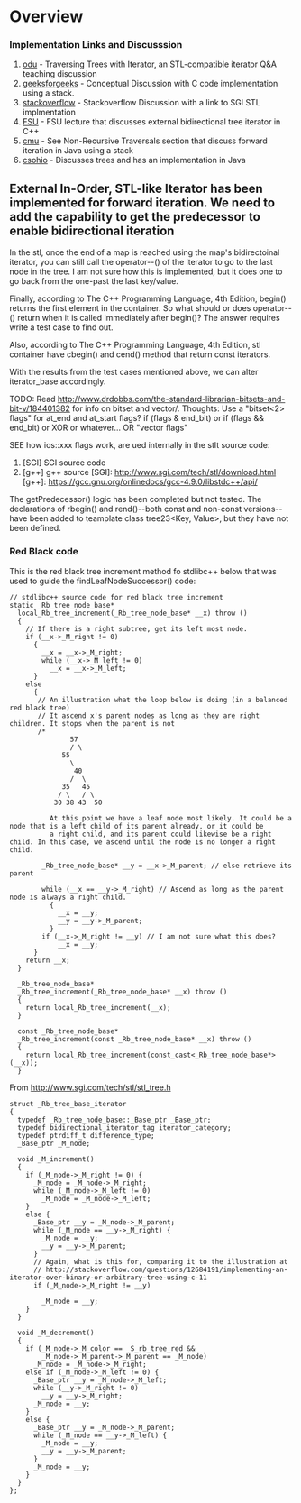 # Overview 

### Implementation Links and Discusssion

1. [odu] - Traversing Trees with Iterator, an STL-compatible iterator Q&A teaching discussion
2. [geeksforgeeks] - Conceptual Discussion with C code implementation using a stack.
3. [stackoverflow] - Stackoverflow Discussion with a link to SGI STL implmentation 
4. [FSU] - FSU lecture that discusses external bidirectional tree iterator in C++
5. [cmu] - See Non-Recursive Traversals section that discuss forward iteration in Java using a stack
6. [csohio] - Discusses trees and has an implementation in Java

[odu]: <https://secweb.cs.odu.edu/~zeil/cs361/web/website/Lectures/treetraversal/page/treetraversal.html> 
[geeksforgeeks]: <http://www.geeksforgeeks.org/inorder-tree-traversal-without-recursion/>
[stackoverflow]: <http://stackoverflow.com/questions/12684191/implementing-an-iterator-over-binary-or-arbitrary-tree-using-c-11>
[FSU]: <http://www.cs.fsu.edu/~lacher/courses/COP4530/lectures/binary_search_trees3/index.html?$$$slide05i.html$$$>
[cmu]: <https://www.cs.cmu.edu/~adamchik/15-121/lectures/Trees/trees.html>
[csohio]: <http://grail.cba.csuohio.edu/~matos/notes/cis-265/lecture-notes/11-26slide.pdf>

## External In-Order, STL-like Iterator has been implemented for forward iteration. We need to add the capability to get the predecessor to enable bidirectional iteration

In the stl, once the end of a map is reached using the map's bidirectoinal iterator, you can still call the operator--() of the iterator to go to the last node in
the tree. I am not sure how this is implemented, but it does one to go back from the one-past the last key/value.

Finally, according to The C++ Programming Language, 4th Edition, begin() returns the first element in the container. So what should or does operator--() return when it
is called immediately after begin()? The answer requires write a test case to find out. 

Also, according to The C++ Programming Language, 4th Edition, stl container have cbegin() and cend() method that return const iterators. 

With the results from the test cases mentioned above, we can alter iterator\_base accordingly.

TODO: Read http://www.drdobbs.com/the-standard-librarian-bitsets-and-bit-v/184401382 for info on bitset and vector<bool>/.
Thoughts: Use a "bitset<2> flags" for at\_end and at\_start flags? 
       if (flags &  end_bit) or if (flags && end_bit) or XOR or whatever...
      OR "vector<bool> flags"

SEE how ios::xxx flags work, are ued internally in the stlt source code:

1. [SGI] SGI source code 
2. [g++] g++ source 
[SGI]: <http://www.sgi.com/tech/stl/download.html>
[g++]: <https://gcc.gnu.org/onlinedocs/gcc-4.9.0/libstdc++/api/>

The getPredecessor() logic has been completed but not tested. The declarations of rbegin() and rend()--both const and non-const versions--have been added to teamplate
class tree23<Key, Value>, but they have not been defined.

### Red Black code

This is the red black tree increment method fo stdlibc++ below that was used to guide the findLeafNodeSuccessor() code:

    // stdlibc++ source code for red black tree increment
    static _Rb_tree_node_base*
      local_Rb_tree_increment(_Rb_tree_node_base* __x) throw ()
      {
        // If there is a right subtree, get its left most node.
        if (__x->_M_right != 0) 
          {
            __x = __x->_M_right;
            while (__x->_M_left != 0)
              __x = __x->_M_left;
          }
        else
          {
           // An illustration what the loop below is doing (in a balanced red black tree)
           // It ascend x's parent nodes as long as they are right children. It stops when the parent is not 
           /*
                   57 
                   / \
                 55
                   \
                    40  
                   /  \
                 35   45
                / \   / \
               30 38 43  50 

              At this point we have a leaf node most likely. It could be a node that is a left child of its parent already, or it could be
              a right child, and its parent could likewise be a right child. In this case, we ascend until the node is no longer a right child.

            _Rb_tree_node_base* __y = __x->_M_parent; // else retrieve its parent 
           
            while (__x == __y->_M_right) // Ascend as long as the parent node is always a right child.
              {
                __x = __y;
                __y = __y->_M_parent;
              }
            if (__x->_M_right != __y) // I am not sure what this does?
                __x = __y;
          }
        return __x;
      }
    
      _Rb_tree_node_base*
      _Rb_tree_increment(_Rb_tree_node_base* __x) throw ()
      {
        return local_Rb_tree_increment(__x);
      }
    
      const _Rb_tree_node_base*
      _Rb_tree_increment(const _Rb_tree_node_base* __x) throw ()
      {
        return local_Rb_tree_increment(const_cast<_Rb_tree_node_base*>(__x));
      }

From http://www.sgi.com/tech/stl/stl_tree.h

    struct _Rb_tree_base_iterator
    {
      typedef _Rb_tree_node_base::_Base_ptr _Base_ptr;
      typedef bidirectional_iterator_tag iterator_category;
      typedef ptrdiff_t difference_type;
      _Base_ptr _M_node;
    
      void _M_increment()
      {
        if (_M_node->_M_right != 0) {
          _M_node = _M_node->_M_right;
          while (_M_node->_M_left != 0)
            _M_node = _M_node->_M_left;
        }
        else {
          _Base_ptr __y = _M_node->_M_parent;
          while (_M_node == __y->_M_right) {
            _M_node = __y;
            __y = __y->_M_parent;
          }
          // Again, what is this for, comparing it to the illustration at
          // http://stackoverflow.com/questions/12684191/implementing-an-iterator-over-binary-or-arbitrary-tree-using-c-11 
          if (_M_node->_M_right != __y) 

            _M_node = __y;
        }
      }
    
      void _M_decrement()
      {
        if (_M_node->_M_color == _S_rb_tree_red &&
            _M_node->_M_parent->_M_parent == _M_node)
          _M_node = _M_node->_M_right;
        else if (_M_node->_M_left != 0) {
          _Base_ptr __y = _M_node->_M_left;
          while (__y->_M_right != 0)
            __y = __y->_M_right;
          _M_node = __y;
        }
        else {
          _Base_ptr __y = _M_node->_M_parent;
          while (_M_node == __y->_M_left) {
            _M_node = __y;
            __y = __y->_M_parent;
          }
          _M_node = __y;
        }
      }
    };
    
